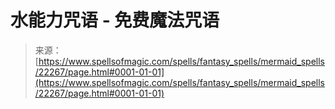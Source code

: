 <!--yml

category: 未分类

date: 2024-06-12 19:06:26

-->

# 水能力咒语 - 免费魔法咒语

> 来源：[https://www.spellsofmagic.com/spells/fantasy_spells/mermaid_spells/22267/page.html#0001-01-01](https://www.spellsofmagic.com/spells/fantasy_spells/mermaid_spells/22267/page.html#0001-01-01)
